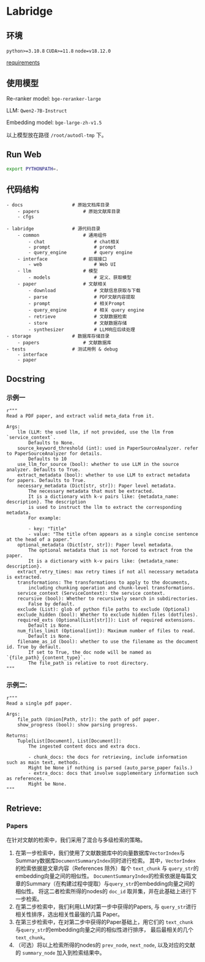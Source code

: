 # Labridge

## 环境
`python>=3.10.8`
`CUDA>=11.8`
`node=v18.12.0` 

[requirements](./requirements.txt)

## 使用模型
Re-ranker model:
`bge-reranker-large`

LLM:
`Qwen2-7B-Instruct`

Embedding model:
`bge-large-zh-v1.5`

以上模型放在路径 `/root/autodl-tmp` 下。

## Run Web

```sh
export PYTHONPATH=.
```


## 代码结构

```text
- docs                  # 原始文档库目录
    - papers                # 原始文献库目录
    - cfgs
    
- labridge              # 源代码目录
    - common                # 通用组件
        - chat                  # chat相关
        - prompt                # prompt
        - query_engine          # query engine
    - interface             # 前端接口
        - web                   # Web UI
    - llm                   # 模型
        - models                # 定义、获取模型
    - paper                 # 文献相关
        - download              # 文献信息获取与下载
        - parse                 # PDF文献内容提取
        - prompt                # 相关Prompt
        - query_engine          # 相关 query engine
        - retrieve              # 文献数据检索
        - store                 # 文献数据存储
        - synthesizer           # LLM响应后续处理
- storage               # 数据库存储目录
    - papers                # 文献数据库
- tests                 # 测试用例 & debug
    - interface
    - paper
```

## Docstring
### 示例一
```text
r"""
Read a PDF paper, and extract valid meta_data from it.

Args:
    llm (LLM: the used llm, if not provided, use the llm from `service_context`.
        Defaults to None.
    source_keyword_threshold (int): used in PaperSourceAnalyzer. refer to PaperSourceAnalyzer for details.
        Defaults to 10
    use_llm_for_source (bool): whether to use LLM in the source analyzer. Defaults to True.
    extract_metadata (bool): whether to use LLM to extract metadata for papers. Defaults to True.
    necessary_metadata (Dict[str, str]): Paper level metadata.
        The necessary metadata that must be extracted.
        It is a dictionary with k-v pairs like: {metadata_name: description}. The description
        is used to instruct the llm to extract the corresponding metadata.
        For example:

        - key: "Title"
        - value: "The title often appears as a single concise sentence at the head of a paper."
    optional_metadata (Dict[str, str]): Paper level metadata.
        The optional metadata that is not forced to extract from the paper.
        It is a dictionary with k-v pairs like: {metadata_name: description}.
    extract_retry_times: max retry times if not all necessary metadata is extracted.
    transformations: The transformations to apply to the documents,
        including chunking operation and chunk-level transformations.
    service_context (ServiceContext): the service context.
    recursive (bool): Whether to recursively search in subdirectories.
        False by default.
    exclude (List): glob of python file paths to exclude (Optional)
    exclude_hidden (bool): Whether to exclude hidden files (dotfiles).
    required_exts (Optional[List[str]]): List of required extensions.
        Default is None.
    num_files_limit (Optional[int]): Maximum number of files to read.
        Default is None.
    filename_as_id (bool): whether to use the filename as the document id. True by default.
        If set to True, the doc node will be named as `{file_path}_{content_type}`.
        The file_path is relative to root directory.
"""
```

### 示例二:
```text
r"""
Read a single pdf paper.

Args:
    file_path (Union[Path, str]): the path of pdf paper.
    show_progress (bool): show parsing progress.

Returns:
    Tuple[List[Document], List[Document]]:
        The ingested content docs and extra docs.

        - chunk_docs: the docs for retrieving, include information such as main text, methods.
        Might be None if nothing is parsed (auto_parse_paper fails.)
        - extra_docs: docs that involve supplementary information such as references.
        Might be None.
"""
```

## Retrieve:
### Papers
在针对文献的检索中，我们采用了混合与多级检索的策略。

1. 在第一步检索中，我们使用了文献数据库中的向量数据库`VectorIndex`与Summary数据库`DocumentSummaryIndex`同时进行检索。
其中，`VectorIndex`的检索依据是文章内容（References 除外）每个 `text_chunk` 与 `query_str`的embedding向量之间的相似性。
`DocumentSummaryIndex`的检索依据是每篇文章的Summary（在构建过程中提取）与`query_str`的embedding向量之间的相似性。 
将这二者检索所得的nodes的 `doc_id` 取并集，并在此基础上进行下一步检索。
2. 在第二步检索中，我们利用LLM对第一步中获得的Papers, 与 `query_str`进行相关性排序，选出相关性最强的几篇 Paper。
3. 在第三步检索中，在对第二步中获得的Paper基础上，用它们的 `text_chunk` 与`query_str`的embedding向量之间的相似性进行排序，
最后最相关的几个 `text_chunk`。
4. （可选）将以上检索所得的nodes的 `prev_node`, `next_node`, 以及对应的文献的 `summary_node` 加入到检索结果中。
       
